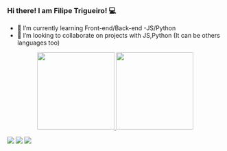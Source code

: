 ### Hi there! I am Filipe Trigueiro! 💻


- 🌱 I’m currently learning Front-end/Back-end -JS/Python
- 👯 I’m looking to collaborate on projects with JS,Python (It can be others languages too)

<div align="center">
  <a href="https://github.com/Trigueiro-Filipe">
  <img height="180em" src="https://github-readme-stats.vercel.app/api?username=Trigueiro-Filipe&show_icons=true&theme=dark&include_all_commits=true&count_private=true"/>
  <img height="180em" src="https://github-readme-stats.vercel.app/api/top-langs/?username=Trigueiro-Filipe&layout=compact&langs_count=7&theme=dark"/>
</div>
  
  
<div>
  
  <a href="https://www.linkedin.com/in/filipe-trigueiro/" target="_blank"><img src="https://img.shields.io/badge/-LinkedIn-%230077B5?style=for-the-badge&logo=linkedin&logoColor=white" target="_blank"></a>
  <a href="https://t.me/trigofilipe" target="_blank"><img src="https://img.shields.io/badge/Telegram-2CA5E0?style=for-the-badge&logo=telegram&logoColor=white" target="_blank"></a>
  <a href = "mailto:filipetrigueiro1514@gmail.com"><img src="https://img.shields.io/badge/-Gmail-%23333?style=for-the-badge&logo=gmail&logoColor=white" target="_blank"></a>  
</div>
